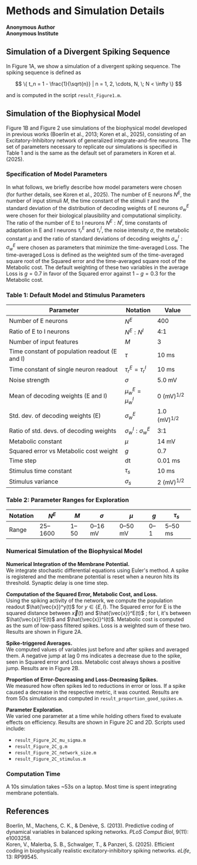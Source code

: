 
# Methods and Simulation Details

**Anonymous Author**  
**Anonymous Institute**

## Simulation of a Divergent Spiking Sequence

In Figure 1A, we show a simulation of a divergent spiking sequence. The spiking sequence is defined as

$$ \{ t_n = 1 - \frac{1}{\sqrt{n}} | n = 1, 2, \cdots, N, \; N < \infty \} $$

and is computed in the script `result_Figure1.m`.

## Simulation of the Biophysical Model

Figure 1B and Figure 2 use simulations of the biophysical model developed in previous works (Boerlin et al., 2013; Koren et al., 2025), consisting of an Excitatory-Inhibitory network of generalized integrate-and-fire neurons. The set of parameters necessary to replicate our simulations is specified in Table 1 and is the same as the default set of parameters in Koren et al. (2025).

### Specification of Model Parameters

In what follows, we briefly describe how model parameters were chosen (for further details, see Koren et al., 2025). The number of E neurons $N^E$, the number of input stimuli $M$, the time constant of the stimuli $\tau$ and the standard deviation of the distribution of decoding weights of E neurons $\sigma_w^E$ were chosen for their biological plausibility and computational simplicity. The ratio of the number of E to I neurons $N^E : N^I$, time constants of adaptation in E and I neurons $\tau_r^E$ and $\tau_r^I$, the noise intensity $\sigma$, the metabolic constant $\mu$ and the ratio of standard deviations of decoding weights $\sigma_w^I : \sigma_w^E$ were chosen as parameters that minimize the time-averaged Loss. The time-averaged Loss is defined as the weighted sum of the time-averaged square root of the Squared error and the time-averaged square root of the Metabolic cost. The default weighting of these two variables in the average Loss is $g = 0.7$ in favor of the Squared error against $1-g = 0.3$ for the Metabolic cost.

### Table 1: Default Model and Stimulus Parameters

| Parameter | Notation | Value |
|----------|----------|-------|
| Number of E neurons | $N^E$ | 400 |
| Ratio of E to I neurons | $N^E:N^I$ | 4:1 |
| Number of input features | $M$ | 3 |
| Time constant of population readout (E and I) | $\tau$ | 10 ms |
| Time constant of single neuron readout | $\tau_r^E = \tau_r^I$ | 10 ms |
| Noise strength | $\sigma$ | 5.0 mV |
| Mean of decoding weights (E and I) | $\mu_w^E = \mu_w^I$ | 0 (mV)$^{1/2}$ |
| Std. dev. of decoding weights (E) | $\sigma_w^E$ | 1.0 (mV)$^{1/2}$ |
| Ratio of std. devs. of decoding weights | $\sigma_w^I : \sigma_w^E$ | 3:1 |
| Metabolic constant | $\mu$ | 14 mV |
| Squared error vs Metabolic cost weight | $g$ | 0.7 |
| Time step | dt | 0.01 ms |
| Stimulus time constant | $\tau_s$ | 10 ms |
| Stimulus variance | $\sigma_s$ | 2 (mV)$^{1/2}$ |

### Table 2: Parameter Ranges for Exploration

| Notation | $N^E$ | $M$ | $\sigma$ | $\mu$ | $g$ | $\tau_s$ |
|----------|-------|-----|-----------|--------|-----|-----------|
| Range | 25–1600 | 1–50 | 0–16 mV | 0–50 mV | 0–1 | 5–50 ms |

### Numerical Simulation of the Biophysical Model

**Numerical Integration of the Membrane Potential.**  
We integrate stochastic differential equations using Euler's method. A spike is registered and the membrane potential is reset when a neuron hits its threshold. Synaptic delay is one time step.

**Computation of the Squared Error, Metabolic Cost, and Loss.**  
Using the spiking activity of the network, we compute the population readout $\hat{\vec{x}}^y(t)$ for $y \in \{E,I\}$. The Squared error for E is the squared distance between $\vec{x}(t)$ and $\hat{\vec{x}}^E(t)$ ; for I, it's between $\hat{\vec{x}}^E(t)$ and $\hat{\vec{x}}^I(t)$. Metabolic cost is computed as the sum of low-pass filtered spikes. Loss is a weighted sum of these two. Results are shown in Figure 2A.

**Spike-triggered Averages.**  
We computed values of variables just before and after spikes and averaged them. A negative jump at lag 0 ms indicates a decrease due to the spike, seen in Squared error and Loss. Metabolic cost always shows a positive jump. Results are in Figure 2B.

**Proportion of Error-Decreasing and Loss-Decreasing Spikes.**  
We measured how often spikes led to reductions in error or loss. If a spike caused a decrease in the respective metric, it was counted. Results are from 50s simulations and computed in `result_proportion_good_spikes.m`.

**Parameter Exploration.**  
We varied one parameter at a time while holding others fixed to evaluate effects on efficiency. Results are shown in Figure 2C and 2D. Scripts used include:  
- `result_Figure_2C_mu_sigma.m`  
- `result_Figure_2C_g.m`  
- `result_Figure_2C_network_size.m`  
- `result_Figure_2C_stimulus.m`

### Computation Time

A 10s simulation takes ~53s on a laptop. Most time is spent integrating membrane potentials.

## References

Boerlin, M., Machens, C. K., & Denève, S. (2013). Predictive coding of dynamical variables in balanced spiking networks. *PLoS Comput Biol*, 9(11): e1003258.  
Koren, V., Malerba, S. B., Schwalger, T., & Panzeri, S. (2025). Efficient coding in biophysically realistic excitatory-inhibitory spiking networks. *eLife*, 13: RP99545.
